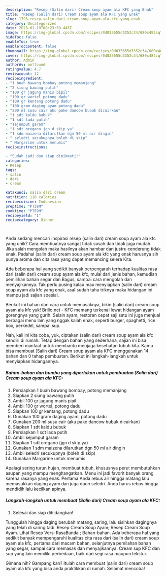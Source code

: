 ```yaml
---
description: "Resep (Salin dari) Cream soup ayam ala KFC yang Enak"
title: "Resep (Salin dari) Cream soup ayam ala KFC yang Enak"
slug: 1793-resep-salin-dari-cream-soup-ayam-ala-kfc-yang-enak
category: Uncategorized
date: 2023-01-10T08:23:59.443Z
image: https://img-global.cpcdn.com/recipes/0d035655d3352c34/680x482cq70/salin-dari-cream-soup-ayam-ala-kfc-foto-resep-utama.jpg
hideToc: false
enableToc: true
enableTocContent: false
thumbnail: https://img-global.cpcdn.com/recipes/0d035655d3352c34/680x482cq70/salin-dari-cream-soup-ayam-ala-kfc-foto-resep-utama.jpg
cover: https://img-global.cpcdn.com/recipes/0d035655d3352c34/680x482cq70/salin-dari-cream-soup-ayam-ala-kfc-foto-resep-utama.jpg
author: Admin
authorAv: notfound
ratingvalue: 4.7
reviewcount: 12
recipeingredient:
- "1 buah bawang bombay potong memanjang"
- "2 siung bawang putih"
- "100 gr jagung manis pipil"
- "100 gr wortel potong dadu"
- "100 gr kentang potong dadu"
- "100 gram daging ayam potong dadu"
- "200 ml susu cair aku pake dancow bubuk dicairkan"
- "1 sdt kaldu bubuk"
- "1 sdt lada putih"
- "sejumput garam"
- "1 sdt oregano jgn d skip ya"
- "1 sdm maizena dilarutkan dgn 50 ml air dingin"
- " seledri secukupnya boleh di skip"
- " Margarine untuk menumis"
recipeinstructions:

- "Sudah jadi dan siap dinikmati!"
categories:
- Resep
tags:
- salin
- dari
- cream

katakunci: salin dari cream 
nutrition: 110 calories
recipecuisine: Indonesian
preptime: "PT38M"
cooktime: "PT59M"
recipeyield: "1"
recipecategory: Dinner

---
```





Anda sedang mencari inspirasi resep (salin dari) cream soup ayam ala kfc yang unik? Cara membuatnya sangat tidak susah dan tidak juga mudah. Jika salah mengolah maka hasilnya akan hambar dan justru cenderung tidak enak. Padahal (salin dari) cream soup ayam ala kfc yang enak harusnya sih punya aroma dan cita rasa yang dapat memancing selera Kita.





Ada beberapa hal yang sedikit banyak berpengaruh terhadap kualitas rasa dari (salin dari) cream soup ayam ala kfc, mulai dari jenis bahan, kemudian pemilihan bahan segar dan Bagus, sampai cara mengolah dan menyajikannya. Tak perlu pusing kalau mau menyiapkan (salin dari) cream soup ayam ala kfc yang enak,      asal sudah tahu triknya maka hidangan ini mampu jadi sajian spesial.














Berikut ini bahan dan cara untuk memasaknya, bikin (salin dari) cream soup ayam ala kfc yuk! Brilio.net - KFC memang terkenal lewat hidangan ayam gorengnya yang gurih. Selain ayam, restoran cepat saji satu ini juga menjual berbagai menu lain yang nggak kalah enak, seperti burger, spaghetti, rice box, perkedel, sampai sup.






Nah, kali ini kita coba, yuk, ciptakan (salin dari) cream soup ayam ala kfc sendiri di rumah. Tetap dengan bahan yang sederhana, sajian ini bisa memberi manfaat untuk membantu menjaga kesehatan tubuh kita. Kamu bisa membuat (Salin dari) Cream soup ayam ala KFC menggunakan 14 bahan dan 0 tahap pembuatan. Berikut ini langkah-langkah untuk menyiapkan hidangannya.

<!--inarticleads1-->

##### Bahan-bahan dan bumbu yang diperlukan untuk pembuatan (Salin dari) Cream soup ayam ala KFC:

1. Persiapkan 1 buah bawang bombay, potong memanjang
1. Siapkan 2 siung bawang putih
1. Ambil 100 gr jagung manis pipil
1. Ambil 100 gr wortel, potong dadu
1. Siapkan 100 gr kentang, potong dadu
1. Gunakan 100 gram daging ayam, potong dadu
1. Gunakan 200 ml susu cair (aku pake dancow bubuk dicairkan)
1. Siapkan 1 sdt kaldu bubuk
1. Persiapkan 1 sdt lada putih
1. Ambil sejumput garam
1. Siapkan 1 sdt oregano (jgn d skip ya)
1. Gunakan 1 sdm maizena dilarutkan dgn 50 ml air dingin
1. Ambil  seledri secukupnya (boleh di skip)
1. Gunakan  Margarine untuk menumis


Apalagi sering turun hujan, membuat tubuh, khususnya perut membutuhkan asupan yang mampu menghangatkan. Menu ini jadi favorit banyak orang karena rasanya yang enak. Pertama Anda rebus air hingga matang lalu memasukkan daging ayam dan juga daun seledri. Anda harus rebus hingga mendidih lalu kecilkan apinya. 

<!--inarticleads2-->

##### Langkah-langkah untuk membuat (Salin dari) Cream soup ayam ala KFC:


1. Selesai dan siap dihidangkan!

Tunggulah hingga daging berubah matang, saring, lalu sisihkan dagingnya yang telah di saring tadi. Resep Cream Soup Ayam; Resep Cream Soup Ayam. Lihat Resep Versi RasaBunda ; Bahan-bahan. Ada beberapa hal yang sedikit banyak mempengaruhi kualitas cita rasa dari (salin dari) cream soup ayam ala kfc, pertama dari macam bahan, selanjutnya pemilahan bahan yang segar, sampai cara memasak dan menyajikannya. Cream sup KFC dan sup yang lain memiliki perbedaan, baik dari segi rasa maupun tekstur. 

Gimana nih? Gampang kan? Itulah cara membuat (salin dari) cream soup ayam ala kfc yang bisa anda praktikkan di rumah. Selamat mencoba!
